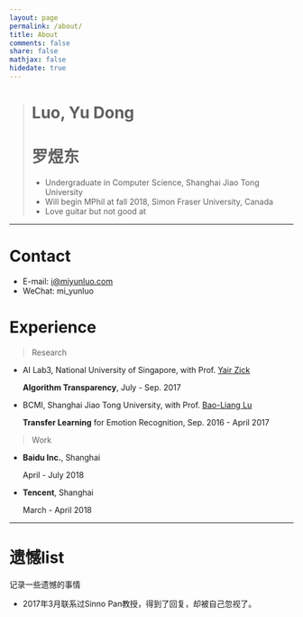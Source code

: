 ```yaml
---
layout: page
permalink: /about/
title: About
comments: false
share: false
mathjax: false
hidedate: true
---
```


> # Luo, Yu Dong
> # 罗煜东
> - Undergraduate in Computer Science, Shanghai Jiao Tong University
> - Will begin MPhil at fall 2018, Simon Fraser University, Canada
> - Love guitar but not good at

---

# Contact

+ E-mail: i@miyunluo.com
+ WeChat: mi_yunluo

# Experience

> Research

+ AI Lab3, National University of Singapore, with Prof. [Yair Zick](http://www.comp.nus.edu.sg/~zick/)

  **Algorithm Transparency**, July - Sep. 2017

+ BCMI, Shanghai Jiao Tong University, with Prof. [Bao-Liang Lu](http://bcmi.sjtu.edu.cn/~blu/)

  **Transfer Learning** for Emotion Recognition, Sep. 2016 - April 2017

> Work

+ **Baidu Inc.**, Shanghai

  April - July 2018

+ **Tencent**, Shanghai

  March - April 2018


---



# 遗憾list

记录一些遗憾的事情

+ 2017年3月联系过Sinno Pan教授，得到了回复，却被自己忽视了。